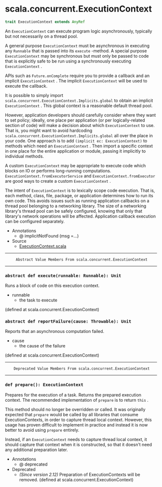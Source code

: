 
#                      scala.concurrent.ExecutionContext                      #

```scala
trait ExecutionContext extends AnyRef
```

An `ExecutionContext` can execute program logic asynchronously, typically but
not necessarily on a thread pool.

A general purpose `ExecutionContext` must be asynchronous in executing any
 `Runnable` that is passed into its `execute` -method. A special purpose
 `ExecutionContext` may be synchronous but must only be passed to code that is
explicitly safe to be run using a synchronously executing `ExecutionContext` .

APIs such as `Future.onComplete` require you to provide a callback and an
implicit `ExecutionContext` . The implicit `ExecutionContext` will be used to
execute the callback.

It is possible to simply import
 `scala.concurrent.ExecutionContext.Implicits.global` to obtain an implicit
 `ExecutionContext` . This global context is a reasonable default thread pool.

However, application developers should carefully consider where they want to set
policy; ideally, one place per application (or per logically-related section of
code) will make a decision about which `ExecutionContext` to use. That is, you
might want to avoid hardcoding
 `scala.concurrent.ExecutionContext.Implicits.global` all over the place in your
code. One approach is to add `(implicit ec: ExecutionContext)` to methods which
need an `ExecutionContext` . Then import a specific context in one place for the
entire application or module, passing it implicitly to individual methods.

A custom `ExecutionContext` may be appropriate to execute code which blocks on
IO or performs long-running computations.
 `ExecutionContext.fromExecutorService` and `ExecutionContext.fromExecutor` are
good ways to create a custom `ExecutionContext` .

The intent of `ExecutionContext` is to lexically scope code execution. That is,
each method, class, file, package, or application determines how to run its own
code. This avoids issues such as running application callbacks on a thread pool
belonging to a networking library. The size of a networking library's thread
pool can be safely configured, knowing that only that library's network
operations will be affected. Application callback execution can be configured
separately.

* Annotations
  * @ implicitNotFound (msg =...)
* Source
  * [ExecutionContext.scala](https://github.com/scala/scala/tree/6d09a1ba5f/src/library/scala/concurrent/ExecutionContext.scala#L1)


--------------------------------------------------------------------------------
         Abstract Value Members From scala.concurrent.ExecutionContext
--------------------------------------------------------------------------------


### `abstract def execute(runnable: Runnable): Unit`                         ###

Runs a block of code on this execution context.

* runnable
  * the task to execute

(defined at scala.concurrent.ExecutionContext)


### `abstract def reportFailure(cause: Throwable): Unit`                     ###

Reports that an asynchronous computation failed.

* cause
  * the cause of the failure

(defined at scala.concurrent.ExecutionContext)


--------------------------------------------------------------------------------
        Deprecated Value Members From scala.concurrent.ExecutionContext
--------------------------------------------------------------------------------


### `def prepare(): ExecutionContext`                                        ###

Prepares for the execution of a task. Returns the prepared execution context.
The recommended implementation of `prepare` is to return `this` .

This method should no longer be overridden or called. It was originally expected
that `prepare` would be called by all libraries that consume ExecutionContexts,
in order to capture thread local context. However, this usage has proven
difficult to implement in practice and instead it is now better to avoid using
 `prepare` entirely.

Instead, if an `ExecutionContext` needs to capture thread local context, it
should capture that context when it is constructed, so that it doesn't need any
additional preparation later.

* Annotations
  * @ deprecated
* Deprecated
  * _(Since version 2.12)_ Preparation of ExecutionContexts will be removed.
(defined at scala.concurrent.ExecutionContext)
